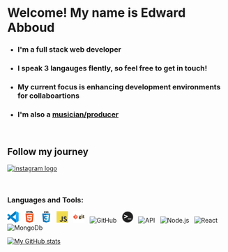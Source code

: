 
<!--Intro section-->
# **Welcome! My name is Edward Abboud**
* ### I'm a full stack web developer
* ### I speak 3 langauges flently, so feel free to get in touch!
* ### My current focus is enhancing development environments for collaboartions
* ### I'm also a [musician/producer]
<!--End of Intro section-->

<br>

<!--Links and Logos-->
## **Follow my journey**
<a href="https://www.linkedin.com/in/edward-abboud/"><img src="https://upload.wikimedia.org/wikipedia/commons/thumb/0/01/LinkedIn_Logo.svg/1200px-LinkedIn_Logo.svg.png" alt="instagram logo" height=30px></a>&nbsp;&nbsp;&nbsp;
<!-- End of Links and Logos section-->
<br>

<!--Platforms i use-->
### Languages and Tools:

<img alt="Visual Studio Code" width="26px" src="https://raw.githubusercontent.com/github/explore/80688e429a7d4ef2fca1e82350fe8e3517d3494d/topics/visual-studio-code/visual-studio-code.png" />&nbsp;&nbsp;
<img alt="HTML5" width="26px" src="https://raw.githubusercontent.com/github/explore/80688e429a7d4ef2fca1e82350fe8e3517d3494d/topics/html/html.png">&nbsp;&nbsp;
<img alt="CSS3" width="26px" src="https://raw.githubusercontent.com/github/explore/80688e429a7d4ef2fca1e82350fe8e3517d3494d/topics/css/css.png">&nbsp;&nbsp;
<img alt="JavaScript" width="26px" src="https://raw.githubusercontent.com/github/explore/80688e429a7d4ef2fca1e82350fe8e3517d3494d/topics/javascript/javascript.png">&nbsp;&nbsp;
<img alt="Git" width="26px" src="https://raw.githubusercontent.com/github/explore/80688e429a7d4ef2fca1e82350fe8e3517d3494d/topics/git/git.png" />&nbsp;&nbsp;
<img alt="GitHub" width="26px" src="https://github.githubassets.com/images/modules/logos_page/GitHub-Mark.png" />&nbsp;&nbsp;
<img alt="Terminal" width="26px" src="https://raw.githubusercontent.com/github/explore/80688e429a7d4ef2fca1e82350fe8e3517d3494d/topics/terminal/terminal.png" />&nbsp;&nbsp;
<img alt="API" width="26px" src="https://mpng.subpng.com/20180805/lbf/kisspng-application-programming-interface-computer-icons-r-%D8%A8%D9%87%D9%85%D9%86-%DB%B1%DB%B3%DB%B9%DB%B6-%D9%86%D9%88%D8%B1%D8%A8%D8%B1%D8%AA-%D8%AA%DB%8C%D9%85-%D9%86%D9%88%D8%B1%D8%A8%D8%B1-5b675e652c2f65.425644441533501029181.jpg" />&nbsp;&nbsp;
<img alt="Node.js" width="26px" src="https://cdn.iconscout.com/icon/free/png-256/node-js-1174925.png" />&nbsp;&nbsp;
<img alt="React" width="26px" src="https://upload.wikimedia.org/wikipedia/commons/thumb/a/a7/React-icon.svg/2300px-React-icon.svg.png" />&nbsp;&nbsp;
<img alt="MongoDb" width="26px" src="https://infinapps.com/wp-content/uploads/2018/10/mongodb-logo.png" />&nbsp;&nbsp;

<!-- End of 'Platforms i use' section-->

<!--GitHub stats-->
[![My GitHub stats](https://github-readme-stats.vercel.app/api?username=EdwardAbboud)](https://github.com/anuraghazra/github-readme-stats)
<!--end of GitHub stats section-->

<!-- External Links -->
[musician/producer]: https://linktr.ee/MindOfMidist
[Instagram]: https://www.instagram.com/mindofmidist/?hl=en
[LinkedIn]: https://www.linkedin.com/in/edward-abboud/
[SpotifyPlaylist]: https://open.spotify.com/playlist/32fqm8SvfrcyWrdz19z89u?si=38018aa232c347cc
[Hack Your Future]: https://www.hackyourfuture.net/ 
<!--End of external links section-->
